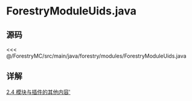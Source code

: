 # ForestryModuleUids.java

## 源码

<<< @/ForestryMC/src/main/java/forestry/modules/ForestryModuleUids.java

## 详解

[2.4 模块与插件的其他内容'](/book/chapter-02/04-module-helpers.html#forestrymoduleuids)
